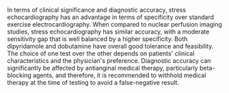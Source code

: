 In terms of clinical significance and diagnostic accuracy, stress echocardiography has an advantage in terms of specificity over standard exercise electrocardiography. When compared to nuclear perfusion imaging studies, stress echocardiography has similar accuracy, with a moderate sensitivity gap that is well balanced by a higher specificity. Both dipyridamole and dobutamine have overall good tolerance and feasibility. The choice of one test over the other depends on patients' clinical characteristics and the physician's preference. Diagnostic accuracy can significantly be affected by antianginal medical therapy, particularly beta-blocking agents, and therefore, it is recommended to withhold medical therapy at the time of testing to avoid a false-negative result.